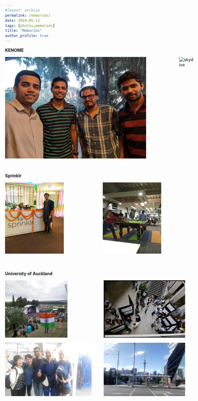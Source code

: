 ```yaml
---
#layout: archive
permalink: /memories/
date: 2019-05-11
tags: [photos,memories]
title: "Memories"
author_profile: true
---
```

<!-- 
<div>
	<p> INTERNSHIP @CISCO SYSTEM</p>
	<img src="/images/memories/cisco.jpg" width="42" height="42">
	<img src="/images/memories/party.jpg" width="42" height="42">
</div>

<div> 
	<p> University of Auckland</p>
	<img src="/images/memories/skydive.jpg" width="42" height="42" display='block'>
</div>
 -->
<p><b>KENOME</b></p>
<div id="banner" style="overflow: hidden; display: flex; justify-content:space-around; width: 128%">
        <div class="" style="display: inline-block;width: 414%">
            <img src="/images/memories/Kenome/meeting.jpg" style="width:84%;height: 95%">
        </div>
        <div class="" style="display: inline-block;">
            <img src="/images/memories/Kenome/target-1.jpg" hspace="20" alt="skydive" style="width:80%;height: 95%">
        </div>
</div>


<br>
<p><b>Sprinklr</b></p>
<div id="banner" style="overflow: hidden; display: flex; justify-content:space-around; width: 128%">
        <div class="" style="display: inline-block;">
            <img src="/images/memories/Sprinklr/sprinklr-diwali.jpg" style="width:60%;height: 90%">
        </div>
        <div class="" style="display: inline-block;">
            <img src="/images/memories/Sprinklr/sprinklr-pool.jpg" alt="skydive" style="width:60%;height: 90%">
        </div>
</div>


<br>
<p> <b>University of Auckland</b></p>
<div id="uoa1" style="overflow: hidden; display: flex; justify-content:space-around; width: 118%">
        <div class="" style="display: inline-block;">
            <img src="/images/memories/UOA/RnV.jpg" alt="skydive" style="width:72% ;height: 100%;">
        </div>
        <div class="" style="display: inline-block;">
            <img src="/images/memories/UOA/poster.png" hspace="40" style="width:90%;height: 100%">
        </div>
</div>
<br>
<div id="uoa2" style="overflow: hidden; display: flex; justify-content:space-around; width: 118%">
        <div class="" style="display: inline-block;">
            <img src="/images/memories/UOA/skydive.jpg" style="width:100%;height:100%">
        </div>
        <div class="" style="display: inline-block;">
            <img src="/images/memories/UOA/nz-skyline.jpg" hspace="40" alt="skydive" style="width:100%;height: 100%">
        </div>
</div>